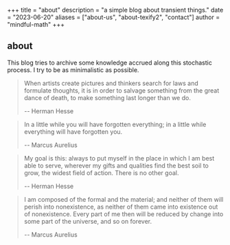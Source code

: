+++
title = "about"
description = "a simple blog about transient things."
date = "2023-06-20"
aliases = ["about-us", "about-texify2", "contact"]
author = "mindful-math"
+++

## about
This blog tries to archive some knowledge accrued along this stochastic process. I try to be as minimalistic as possible. 

> When artists create pictures and thinkers search for laws and formulate thoughts, it is in order to salvage something from the great dance of death, to make something last longer than we do.
>
> -- Herman Hesse

> In a little while you will have forgotten everything; in a little while everything will have forgotten you.
>
> -- Marcus Aurelius 

> My goal is this: always to put myself in the place in which I am best able to serve, wherever my gifts and qualities find the best soil to grow, the widest field of action. There is no other goal.
>
> -- Herman Hesse 

> I am composed of the formal and the material; and neither of them will perish into nonexistence, as neither of them came into existence out of nonexistence. Every part of me then will be reduced by change into some part of the universe, and so on forever.
>
> -- Marcus Aurelius 

